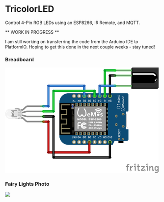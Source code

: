 # TricolorLED
Control 4-Pin RGB LEDs using an ESP8266, IR Remote, and MQTT.

** WORK IN PROGRESS **

I am still working on transferring the code from the Arduino IDE to PlatformIO. Hoping to get this done in the next couple weeks - stay tuned!

### Breadboard

<img src="https://github.com/iicky/TricolorLED/blob/master/image/breadboard.png?raw=true" width="500">

### Fairy Lights Photo

<img src="https://github.com/iicky/TricolorLED/blob/master/image/fairy_lights.jpg?raw=true" width="500">
